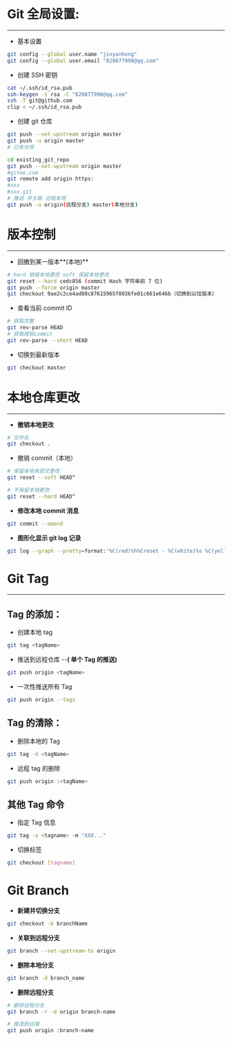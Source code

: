 # Git 全局设置:

---

-   基本设置

```bash
git config --global user.name "jinyanhong"
git config --global user.email "820877998@qq.com"
```

-   创建 SSH 密钥

```bash
cat ~/.ssh/id_rsa.pub
ssh-keygen -t rsa -C "820877998@qq.com"
ssh -T git@github.com
clip < ~/.ssh/id_rsa.pub
```

-   创建 git 仓库

```bash
git push --set-upstream origin master
git push -u origin master
# 已有仓库

cd existing_git_repo
git push --set-upstream origin master
#gitee.com
git remote add origin https:
#xxx
#xxx.git
# 推送 并关联 远程本地
git push -u origin(远程分支) master(本地分支)
```

# 版本控制

---

-   回撤到某一版本**(本地)**

```bash
# hard 销毁本地更改 soft 保留本地更改
git reset --hard cedc856 (commit Hash 字符串前 7 位)
git push --force origin master
git checkout 9ae2c2ce4ad80c87615965f8036fe01c661e646b（切换到以往版本）
```

-   查看当前 commit ID

```bash
# 获取完整
git rev-parse HEAD
# 获取简短commit
git rev-parse --short HEAD
```

-   切换到最新版本

```bash
git checkout master
```

# 本地仓库更改

---

-   **撤销本地更改**

```bash
# 文件名
git checkout .
```

-   撤销 commit（本地）

```bash
# 保留本地未提交更改
git reset --soft HEAD^

# 不保留本地更改
git reset --hard HEAD^
```

-   **修改本地 commit 消息**

```bash
git commit --amend
```

-   **图形化显示 git log 记录**

```bash
git log --graph --pretty=format:'%C(red)%h%Creset - %C(white)%s %C(yellow)%d %C(cyan)（%cr）%Creset %C(green)<%an> '
```

# Git Tag

---

## Tag 的添加：

-   创建本地 tag

```bash
git tag <tagName>
```

-   推送到远程仓库 --**( 单个 Tag 的推送)**

```bash
git push origin <tagName>
```

-   一次性推送所有 Tag

```bash
git push origin --tags
```

## Tag 的清除：

-   删除本地的 Tag

```bash
git tag -d <tagName>
```

-   远程 tag 的删除

```bash
git push origin :<tagName>
```

## 其他 Tag 命令

-   指定 Tag 信息

```bash
git tag -a <tagname> -m "XXX..."
```

-   切换标签

```bash
git checkout [tagname]
```

# Git Branch

-   **新建并切换分支**

```bash
git checkout -b branchName
```

-   **关联到远程分支**

```bash
git branch --set-upstream-to origin
```

-   **删除本地分支**

```bash
git branch -d branch_name
```

-   **删除远程分支**

```bash
# 删除远程分支
git branch -r -d origin branch-name

# 推送到远端
git push origin :branch-name
```
